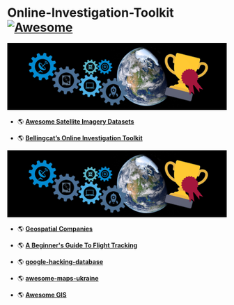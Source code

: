 # Online-Investigation-Toolkit [![Awesome](https://awesome.re/badge-flat.svg)](https://awesome.re)
 

![](https://github.com/SergeyShchus/Online-Investigation-Toolkit/blob/master/awesome-satellite-imagery-datasets-master/figures/header_img.jpg)  



- :earth_americas: [**Awesome Satellite Imagery Datasets**](https://github.com/SergeyShchus/Online-Investigation-Toolkit/edit/master/awesome-satellite-imagery-datasets-master/README.md)

- :earth_americas: [**Bellingcat’s Online Investigation Toolkit**](https://docs.google.com/document/d/1BfLPJpRtyq4RFtHJoNpvWQjmGnyVkfE2HYoICKOGguA/edit#heading=h.po9n93ahppok)


![](https://github.com/SergeyShchus/Online-Investigation-Toolkit/blob/master/awesome-satellite-imagery-datasets-master/figures/header_img.jpg)  


- :earth_americas: [**Geospatial Companies**](https://github.com/SergeyShchus/Online-Investigation-Toolkit/blob/master/Best_geospatial_companies-main/README.md)

- :earth_americas: [**A Beginner's Guide To Flight Tracking**](https://www.bellingcat.com/resources/how-tos/2019/10/15/a-beginners-guide-to-flight-tracking/)

- :earth_americas: [**google-hacking-database**](https://www.exploit-db.com/google-hacking-database)

- :earth_americas: [**awesome-maps-ukraine**](https://github.com/SergeyShchus/Online-Investigation-Toolkit/tree/master/awesome-maps-ukraine)

- :earth_americas: [**Awesome GIS**](https://github.com/SergeyShchus/Online-Investigation-Toolkit/tree/master/awesome-gis)
